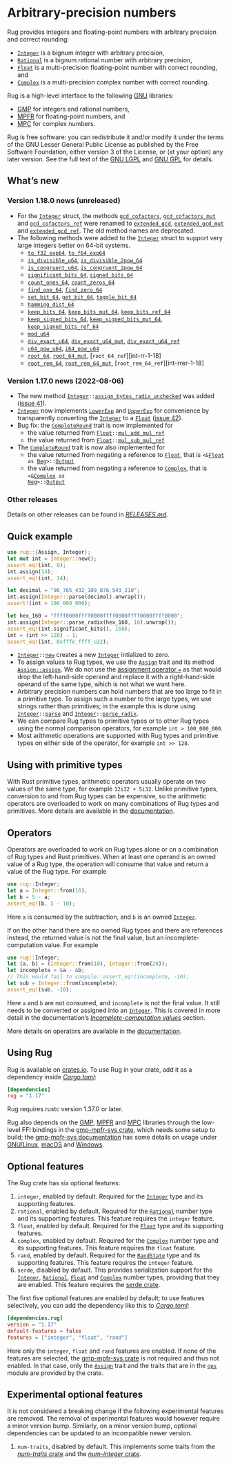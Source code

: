 <!-- Copyright © 2016–2022 Trevor Spiteri -->

<!-- Copying and distribution of this file, with or without modification, are
permitted in any medium without royalty provided the copyright notice and this
notice are preserved. This file is offered as-is, without any warranty. -->

# Arbitrary-precision numbers

Rug provides integers and floating-point numbers with arbitrary precision and
correct rounding:

  * [`Integer`] is a bignum integer with arbitrary precision,
  * [`Rational`] is a bignum rational number with arbitrary precision,
  * [`Float`] is a multi-precision floating-point number with correct rounding,
    and
  * [`Complex`] is a multi-precision complex number with correct rounding.

Rug is a high-level interface to the following [GNU] libraries:

  * [GMP] for integers and rational numbers,
  * [MPFR] for floating-point numbers, and
  * [MPC] for complex numbers.

Rug is free software: you can redistribute it and/or modify it under the terms
of the GNU Lesser General Public License as published by the Free Software
Foundation, either version 3 of the License, or (at your option) any later
version. See the full text of the [GNU LGPL] and [GNU GPL] for details.

## What’s new

### Version 1.18.0 news (unreleased)

  * For the [`Integer`] struct, the methods [`gcd_cofactors`][int-gc-1-18],
    [`gcd_cofactors_mut`][int-gcm-1-18] and [`gcd_cofactors_ref`][int-gcr-1-18]
    were renamed to [`extended_gcd`][int-eg-1-18],
    [`extended_gcd_mut`][int-egm-1-18] and [`extended_gcd_ref`][int-egr-1-18].
    The old method names are deprecated.
  * The following methods were added to the [`Integer`][int-1-18] struct to
    support very large integers better on 64-bit systems.
    * [`to_f32_exp64`][int-tf32e-1-18], [`to_f64_exp64`][int-tf64e-1-18]
    * [`is_divisible_u64`][int-idu-1-18], [`is_divisible_2pow_64`][int-id2-1-18]
    * [`is_congruent_u64`][int-icu-1-18], [`is_congruent_2pow_64`][int-ic2-1-18]
    * [`significant_bits_64`][int-signifb-1-18],
      [`signed_bits_64`][int-signedb-1-18]
    * [`count_ones_64`][int-co-1-18], [`count_zeros_64`][int-cz-1-18]
    * [`find_one_64`][int-fo-1-18], [`find_zero_64`][int-fz-1-18]
    * [`set_bit_64`][int-sb-1-18], [`get_bit_64`][int-gb-1-18],
      [`toggle_bit_64`][int-tb-1-18]
    * [`hamming_dist_64`][int-hd-1-18]
    * [`keep_bits_64`][int-kb-1-18], [`keep_bits_mut_64`][int-kbm-1-18],
      [`keep_bits_ref_64`][int-kbr-1-18]
    * [`keep_signed_bits_64`][int-ksb-1-18],
      [`keep_signed_bits_mut_64`][int-ksbm-1-18],
      [`keep_signed_bits_ref_64`][int-ksbr-1-18]
    * [`mod_u64`][int-mu-1-18]
    * [`div_exact_u64`][int-deu-1-18], [`div_exact_u64_mut`][int-deum-1-18],
      [`div_exact_u64_ref`][int-deur-1-18]
    * [`u64_pow_u64`][int-upu-1-18], [`i64_pow_u64`][int-ipu-1-18]
    * [`root_64`][int-r-1-18], [`root_64_mut`][int-rm-1-18],
      [`root_64_ref`][int-rr-1-18]
    * [`root_rem_64`][int-rre-1-18], [`root_rem_64_mut`][int-rrem-1-18],
      [`root_rem_64_ref`][int-rrer-1-18]

[int-1-18]: https://docs.rs/rug/~1.18/rug/struct.Integer.html
[int-co-1-18]: https://docs.rs/rug/~1.18/rug/struct.Integer.html#method.count_ones_64
[int-cz-1-18]: https://docs.rs/rug/~1.18/rug/struct.Integer.html#method.count_zeros_64
[int-deu-1-18]: https://docs.rs/rug/~1.18/rug/struct.Integer.html#method.div_exact_u64
[int-deum-1-18]: https://docs.rs/rug/~1.18/rug/struct.Integer.html#method.div_exact_u64_mut
[int-deur-1-18]: https://docs.rs/rug/~1.18/rug/struct.Integer.html#method.div_exact_u64_ref
[int-eg-1-18]: https://docs.rs/rug/~1.18/rug/struct.Integer.html#method.extended_gcd
[int-egm-1-18]: https://docs.rs/rug/~1.18/rug/struct.Integer.html#method.extended_gcd_mut
[int-egr-1-18]: https://docs.rs/rug/~1.18/rug/struct.Integer.html#method.extended_gcd_ref
[int-fo-1-18]: https://docs.rs/rug/~1.18/rug/struct.Integer.html#method.find_one_64
[int-fz-1-18]: https://docs.rs/rug/~1.18/rug/struct.Integer.html#method.find_zero_64
[int-gb-1-18]: https://docs.rs/rug/~1.18/rug/struct.Integer.html#method.get_bit_64
[int-gc-1-18]: https://docs.rs/rug/~1.18/rug/struct.Integer.html#method.gcd_cofactors
[int-gcm-1-18]: https://docs.rs/rug/~1.18/rug/struct.Integer.html#method.gcd_cofactors_mut
[int-gcr-1-18]: https://docs.rs/rug/~1.18/rug/struct.Integer.html#method.gcd_cofactors_ref
[int-hd-1-18]: https://docs.rs/rug/~1.18/rug/struct.Integer.html#method.hamming_dist_64
[int-ic2-1-18]: https://docs.rs/rug/~1.18/rug/struct.Integer.html#method.is_congruent_2pow_64
[int-icu-1-18]: https://docs.rs/rug/~1.18/rug/struct.Integer.html#method.is_congruent_u64
[int-id2-1-18]: https://docs.rs/rug/~1.18/rug/struct.Integer.html#method.is_divisible_2pow_64
[int-idu-1-18]: https://docs.rs/rug/~1.18/rug/struct.Integer.html#method.is_divisible_u64
[int-ipu-1-18]: https://docs.rs/rug/~1.18/rug/struct.Integer.html#method.i64_pow_u64
[int-kb-1-18]: https://docs.rs/rug/~1.18/rug/struct.Integer.html#method.keep_bits_64
[int-kbm-1-18]: https://docs.rs/rug/~1.18/rug/struct.Integer.html#method.keep_bits_mut_64
[int-kbr-1-18]: https://docs.rs/rug/~1.18/rug/struct.Integer.html#method.keep_bits_ref_64
[int-ksb-1-18]: https://docs.rs/rug/~1.18/rug/struct.Integer.html#method.keep_signed_bits_64
[int-ksbm-1-18]: https://docs.rs/rug/~1.18/rug/struct.Integer.html#method.keep_signed_bits_mut_64
[int-ksbr-1-18]: https://docs.rs/rug/~1.18/rug/struct.Integer.html#method.keep_signed_bits_ref_64
[int-mu-1-18]: https://docs.rs/rug/~1.18/rug/struct.Integer.html#method.mod_u64
[int-r-1-18]: https://docs.rs/rug/~1.18/rug/struct.Integer.html#method.root_64
[int-rm-1-18]: https://docs.rs/rug/~1.18/rug/struct.Integer.html#method.root_64_mut
[int-rr- 1-18]: https://docs.rs/rug/~1.18/rug/struct.Integer.html#method.root_64_ref
[int-rre-1-18]: https://docs.rs/rug/~1.18/rug/struct.Integer.html#method.root_rem_64
[int-rrem-1-18]: https://docs.rs/rug/~1.18/rug/struct.Integer.html#method.root_rem_64_mut
[int-rrer- 1-18]: https://docs.rs/rug/~1.18/rug/struct.Integer.html#method.root_rem_64_ref
[int-sb-1-18]: https://docs.rs/rug/~1.18/rug/struct.Integer.html#method.set_bit_64
[int-signedb-1-18]: https://docs.rs/rug/~1.18/rug/struct.Integer.html#method.signed_bits_64
[int-signifb-1-18]: https://docs.rs/rug/~1.18/rug/struct.Integer.html#method.significant_bits_64
[int-tb-1-18]: https://docs.rs/rug/~1.18/rug/struct.Integer.html#method.toggle_bit_64
[int-tf32e-1-18]: https://docs.rs/rug/~1.18/rug/struct.Integer.html#methoed.to_f32_exp64
[int-tf64e-1-18]: https://docs.rs/rug/~1.18/rug/struct.Integer.html#methoed.to_f64_exp64
[int-upu-1-18]: https://docs.rs/rug/~1.18/rug/struct.Integer.html#method.u64_pow_u64

### Version 1.17.0 news (2022-08-06)

  * The new method
    <code>[Integer][int-1-17]::[assign\_bytes\_radix\_unchecked][int-abru-1-17]</code>
    was added ([issue 41]).
  * [`Integer`][int-1-17] now implements [`LowerExp`] and [`UpperExp`] for
    convenience by transparently converting the [`Integer`][int-1-17] to a
    [`Float`][flo-1-17] ([issue 42]).
  * Bug fix: the [`CompleteRound`][cr-1-17] trait is now implemented for
      * the value returned from
        <code>[Float][flo-1-17]::[mul\_add\_mul\_ref][flo-mamr-1-17]</code>
      * the value returned from
        <code>[Float][flo-1-17]::[mul\_sub\_mul\_ref][flo-msmr-1-17]</code>
  * The [`CompleteRound`][cr-1-17] trait is now also implemented for
      * the value returned from negating a reference to [`Float`][flo-1-17],
        that is
        <code>&lt;&amp;[Float][flo-1-17] as [Neg][`Neg`]>::[Output][NegOutput]</code>
      * the value returned from negating a reference to [`Complex`][com-1-17],
        that is
        <code>&lt;&amp;[Complex][com-1-17] as [Neg][`Neg`]>::[Output][NegOutput]</code>

[NegOutput]: https://doc.rust-lang.org/nightly/core/ops/trait.Neg.html#associatedtype.Output
[`LowerExp`]: https://doc.rust-lang.org/nightly/core/fmt/trait.LowerExp.html
[`Neg`]: https://doc.rust-lang.org/nightly/core/ops/trait.Neg.html
[`UpperExp`]: https://doc.rust-lang.org/nightly/core/fmt/trait.UpperExp.html
[com-1-17]: https://docs.rs/rug/~1.17/rug/struct.Complex.html
[cr-1-17]: https://docs.rs/rug/~1.17/rug/ops/trait.CompleteRound.html
[flo-1-17]: https://docs.rs/rug/~1.17/rug/struct.Float.html
[flo-mamr-1-17]: https://docs.rs/rug/~1.17/rug/struct.Float.html#method.mul_add_mul_ref
[flo-msmr-1-17]: https://docs.rs/rug/~1.17/rug/struct.Float.html#method.mul_sub_mul_ref
[int-1-17]: https://docs.rs/rug/~1.17/rug/struct.Integer.html
[int-abru-1-17]: https://docs.rs/rug/~1.17/rug/struct.Integer.html#method.assign_bytes_radix_unchecked
[issue 41]: https://gitlab.com/tspiteri/rug/-/issues/41
[issue 42]: https://gitlab.com/tspiteri/rug/-/issues/42

### Other releases

Details on other releases can be found in [*RELEASES.md*].

## Quick example

```rust
use rug::{Assign, Integer};
let mut int = Integer::new();
assert_eq!(int, 0);
int.assign(14);
assert_eq!(int, 14);

let decimal = "98_765_432_109_876_543_210";
int.assign(Integer::parse(decimal).unwrap());
assert!(int > 100_000_000);

let hex_160 = "ffff0000ffff0000ffff0000ffff0000ffff0000";
int.assign(Integer::parse_radix(hex_160, 16).unwrap());
assert_eq!(int.significant_bits(), 160);
int = (int >> 128) - 1;
assert_eq!(int, 0xfffe_ffff_u32);
```

  * <code>[Integer][`Integer`]::[new][`new`]</code> creates a new [`Integer`]
    intialized to zero.
  * To assign values to Rug types, we use the [`Assign`] trait and its method
    [`Assign::assign`]. We do not use the [assignment operator `=`][assignment]
    as that would drop the left-hand-side operand and replace it with a
    right-hand-side operand of the same type, which is not what we want here.
  * Arbitrary precision numbers can hold numbers that are too large to fit in a
    primitive type. To assign such a number to the large types, we use strings
    rather than primitives; in the example this is done using
    <code>[Integer][`Integer`]::[parse][`parse`]</code> and
    <code>[Integer][`Integer`]::[parse_radix][`parse_radix`]</code>.
  * We can compare Rug types to primitive types or to other Rug types using the
    normal comparison operators, for example `int > 100_000_000`.
  * Most arithmetic operations are supported with Rug types and primitive types
    on either side of the operator, for example `int >> 128`.

## Using with primitive types

With Rust primitive types, arithmetic operators usually operate on two values of
the same type, for example `12i32 + 5i32`. Unlike primitive types, conversion to
and from Rug types can be expensive, so the arithmetic operators are overloaded
to work on many combinations of Rug types and primitives. More details are
available in the [documentation][primitive types].

## Operators

Operators are overloaded to work on Rug types alone or on a combination of Rug
types and Rust primitives. When at least one operand is an owned value of a Rug
type, the operation will consume that value and return a value of the Rug type.
For example

```rust
use rug::Integer;
let a = Integer::from(10);
let b = 5 - a;
assert_eq!(b, 5 - 10);
```

Here `a` is consumed by the subtraction, and `b` is an owned [`Integer`].

If on the other hand there are no owned Rug types and there are references
instead, the returned value is not the final value, but an
incomplete-computation value. For example

```rust
use rug::Integer;
let (a, b) = (Integer::from(10), Integer::from(20));
let incomplete = &a - &b;
// This would fail to compile: assert_eq!(incomplete, -10);
let sub = Integer::from(incomplete);
assert_eq!(sub, -10);
```

Here `a` and `b` are not consumed, and `incomplete` is not the final value. It
still needs to be converted or assigned into an [`Integer`]. This is covered in
more detail in the documentation’s [*Incomplete-computation values*] section.

More details on operators are available in the [documentation][operators].

## Using Rug

Rug is available on [crates.io][rug crate]. To use Rug in your crate, add it as
a dependency inside [*Cargo.toml*]:

```toml
[dependencies]
rug = "1.17"
```

Rug requires rustc version 1.37.0 or later.

Rug also depends on the [GMP], [MPFR] and [MPC] libraries through the low-level
FFI bindings in the [gmp-mpfr-sys crate][sys crate], which needs some setup to
build; the [gmp-mpfr-sys documentation][sys] has some details on usage under
[GNU/Linux][sys gnu], [macOS][sys mac] and [Windows][sys win].

## Optional features

The Rug crate has six optional features:

 1. `integer`, enabled by default. Required for the [`Integer`] type and its
    supporting features.
 2. `rational`, enabled by default. Required for the [`Rational`] number type
    and its supporting features. This feature requires the `integer` feature.
 3. `float`, enabled by default. Required for the [`Float`] type and its
    supporting features.
 4. `complex`, enabled by default. Required for the [`Complex`] number type and
    its supporting features. This feature requires the `float` feature.
 5. `rand`, enabled by default. Required for the [`RandState`] type and its
    supporting features. This feature requires the `integer` feature.
 6. `serde`, disabled by default. This provides serialization support for the
    [`Integer`], [`Rational`], [`Float`] and [`Complex`] number types, providing
    that they are enabled. This feature requires the [serde crate].

The first five optional features are enabled by default; to use features
selectively, you can add the dependency like this to [*Cargo.toml*]:

```toml
[dependencies.rug]
version = "1.17"
default-features = false
features = ["integer", "float", "rand"]
```

Here only the `integer`, `float` and `rand` features are enabled. If none of the
features are selected, the [gmp-mpfr-sys crate][sys crate] is not required and
thus not enabled. In that case, only the [`Assign`] trait and the traits that
are in the [`ops`] module are provided by the crate.

## Experimental optional features

It is not considered a breaking change if the following experimental features
are removed. The removal of experimental features would however require a minor
version bump. Similarly, on a minor version bump, optional dependencies can be
updated to an incompatible newer version.

 1. `num-traits`, disabled by default. This implements some traits from the
    [*num-traits* crate] and the [*num-integer* crate].

[*Cargo.toml*]: https://doc.rust-lang.org/cargo/guide/dependencies.html
[*Incomplete-computation values*]: https://docs.rs/rug/~1.17/rug/index.html#incomplete-computation-values
[*RELEASES.md*]: https://gitlab.com/tspiteri/rug/blob/master/RELEASES.md
[*num-integer* crate]: https://crates.io/crates/num-integer
[*num-traits* crate]: https://crates.io/crates/num-traits
[GMP]: https://gmplib.org/
[GNU GPL]: https://www.gnu.org/licenses/gpl-3.0.html
[GNU LGPL]: https://www.gnu.org/licenses/lgpl-3.0.en.html
[GNU]: https://www.gnu.org/
[MPC]: http://www.multiprecision.org/mpc/
[MPFR]: https://www.mpfr.org/
[`Assign::assign`]: https://docs.rs/rug/~1.17/rug/trait.Assign.html#tymethod.assign
[`Assign`]: https://docs.rs/rug/~1.17/rug/trait.Assign.html
[`Complex`]: https://docs.rs/rug/~1.17/rug/struct.Complex.html
[`Float`]: https://docs.rs/rug/~1.17/rug/struct.Float.html
[`Integer`]: https://docs.rs/rug/~1.17/rug/struct.Integer.html
[`RandState`]: https://docs.rs/rug/~1.17/rug/rand/struct.RandState.html
[`Rational`]: https://docs.rs/rug/~1.17/rug/struct.Rational.html
[`new`]: https://docs.rs/rug/~1.17/rug/struct.Integer.html#method.new
[`ops`]: https://docs.rs/rug/~1.17/rug/ops/index.html
[`parse_radix`]: https://docs.rs/rug/~1.17/rug/struct.Integer.html#method.parse_radix
[`parse`]: https://docs.rs/rug/~1.17/rug/struct.Integer.html#method.parse
[assignment]: https://doc.rust-lang.org/reference/expressions/operator-expr.html#assignment-expressions
[operators]: https://docs.rs/rug/~1.17/rug/index.html#operators
[primitive types]: https://docs.rs/rug/~1.17/rug/index.html#using-with-primitive-types
[rug crate]: https://crates.io/crates/rug
[serde crate]: https://crates.io/crates/serde
[sys crate]: https://crates.io/crates/gmp-mpfr-sys
[sys gnu]: https://docs.rs/gmp-mpfr-sys/~1.4/gmp_mpfr_sys/index.html#building-on-gnulinux
[sys mac]: https://docs.rs/gmp-mpfr-sys/~1.4/gmp_mpfr_sys/index.html#building-on-macos
[sys win]: https://docs.rs/gmp-mpfr-sys/~1.4/gmp_mpfr_sys/index.html#building-on-windows
[sys]: https://docs.rs/gmp-mpfr-sys/~1.4/gmp_mpfr_sys/index.html
